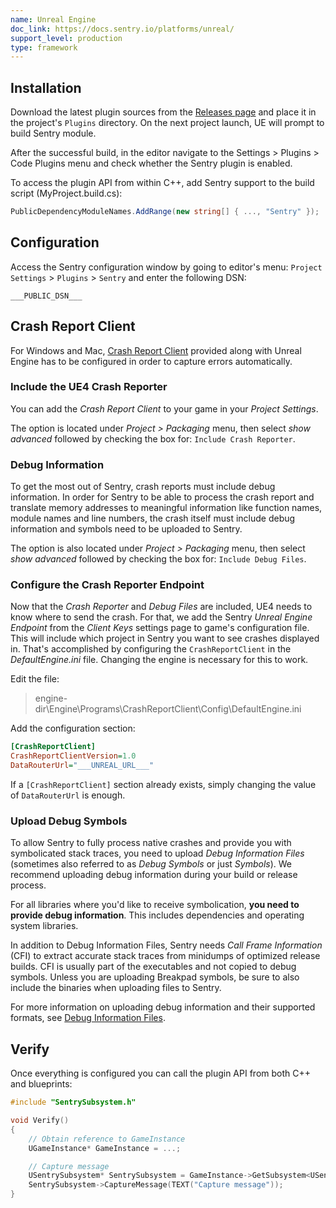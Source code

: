 ```yaml
---
name: Unreal Engine
doc_link: https://docs.sentry.io/platforms/unreal/
support_level: production
type: framework
---
```


## Installation

Download the latest plugin sources from the [Releases page](https://github.com/getsentry/sentry-unreal/releases) and place it in the project's `Plugins` directory. On the next project launch, UE will prompt to build Sentry module.

After the successful build, in the editor navigate to the Settings > Plugins > Code Plugins menu and check whether the Sentry plugin is enabled.

To access the plugin API from within C++, add Sentry support to the build script (MyProject.build.cs):

```csharp
PublicDependencyModuleNames.AddRange(new string[] { ..., "Sentry" });
```

## Configuration

Access the Sentry configuration window by going to editor's menu: `Project Settings` > `Plugins` > `Sentry` and enter the following DSN:

```
___PUBLIC_DSN___
```

## Crash Report Client

For Windows and Mac, [Crash Report Client](/platforms/unreal/setup-crashreport/) provided along with Unreal Engine has to be configured in order to capture errors automatically.

### Include the UE4 Crash Reporter

You can add the _Crash Report Client_ to your game in your _Project Settings_.

The option is located under _Project > Packaging_ menu, then select _show advanced_ followed by
checking the box for: `Include Crash Reporter`.

### Debug Information

To get the most out of Sentry, crash reports must include debug information.
In order for Sentry to be able to process the crash report and translate
memory addresses to meaningful information like function names, module names
and line numbers, the crash itself must include debug information and symbols need
to be uploaded to Sentry.

The option is also located under _Project > Packaging_ menu, then select _show advanced_ followed by
checking the box for: `Include Debug Files`.

### Configure the Crash Reporter Endpoint

Now that the _Crash Reporter_ and _Debug Files_ are included, UE4 needs to know where to send the
crash. For that, we add the Sentry _Unreal Engine Endpoint_ from the _Client Keys_ settings page to game's configuration file. This will
include which project in Sentry you want to see crashes displayed in.
That's accomplished by configuring the `CrashReportClient` in the _DefaultEngine.ini_ file. Changing the engine is necessary for this to work.

Edit the file:

> engine-dir\Engine\Programs\CrashReportClient\Config\DefaultEngine.ini

Add the configuration section:

```ini {filename:DefaultEngine.ini}
[CrashReportClient]
CrashReportClientVersion=1.0
DataRouterUrl="___UNREAL_URL___"
```

If a `[CrashReportClient]` section already exists, simply changing the value of `DataRouterUrl`
is enough.

### Upload Debug Symbols

To allow Sentry to fully process native crashes and provide you with
symbolicated stack traces, you need to upload _Debug Information Files_
(sometimes also referred to as _Debug Symbols_ or just _Symbols_). We recommend
uploading debug information during your build or release process.

For all libraries where you'd like to receive symbolication, **you need
to provide debug information**. This includes dependencies and operating system
libraries.

In addition to Debug Information Files, Sentry needs _Call Frame Information_
(CFI) to extract accurate stack traces from minidumps of optimized release
builds. CFI is usually part of the executables and not copied to debug symbols.
Unless you are uploading Breakpad symbols, be sure to also include the binaries
when uploading files to Sentry.

For more information on uploading debug information and their supported formats,
see [Debug Information Files](/workflow/debug-files/).

## Verify

Once everything is configured you can call the plugin API from both C++ and blueprints:

```cpp
#include "SentrySubsystem.h"

void Verify()
{
    // Obtain reference to GameInstance
    UGameInstance* GameInstance = ...;

    // Capture message
    USentrySubsystem* SentrySubsystem = GameInstance->GetSubsystem<USentrySubsystem>();
    SentrySubsystem->CaptureMessage(TEXT("Capture message"));
}
```
